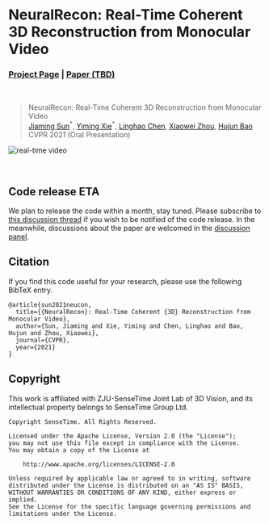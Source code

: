# NeuralRecon: Real-Time Coherent 3D Reconstruction from Monocular Video
### [Project Page](https://zju3dv.github.io/neuralrecon) | [Paper (TBD)](https://arxiv.org/pdf/2104.15838.pdf)
<br/>

> NeuralRecon: Real-Time Coherent 3D Reconstruction from Monocular Video  
> [Jiaming Sun](https://jiamingsun.ml)<sup>\*</sup>, [Yiming Xie](https://ymingxie.github.io)<sup>\*</sup>, [Linghao Chen](https://github.com/f-sky), [Xiaowei Zhou](http://www.cad.zju.edu.cn/home/xzhou/), [Hujun Bao](http://www.cad.zju.edu.cn/bao/)  
> CVPR 2021 (Oral Presentation)

<!-- > [NeuralRecon: Real-Time Coherent 3D Reconstruction from Monocular Video](https://arxiv.org/pdf/2104.15838.pdf)   -->
![real-time video](assets/neucon-demo.gif)

<br/>

## Code release ETA
We plan to release the code within a month, stay tuned. 
Please subscribe to [this discussion thread](https://github.com/zju3dv/NeuralRecon/discussions/2) if you wish to be notified of the code release.
In the meanwhile, discussions about the paper are welcomed in the [discussion panel](https://github.com/zju3dv/NeuralRecon/discussions).


## Citation

If you find this code useful for your research, please use the following BibTeX entry.

```
@article{sun2021neucon,
  title={{NeuralRecon}: Real-Time Coherent {3D} Reconstruction from Monocular Video},
  author={Sun, Jiaming and Xie, Yiming and Chen, Linghao and Bao, Hujun and Zhou, Xiaowei},
  journal={CVPR},
  year={2021}
}
```

<!-- ## Acknowledgment

This repo is built based on the Mask R-CNN implementation from [maskrcnn-benchmark](https://github.com/facebookresearch/maskrcnn-benchmark), and we also use the pretrained Stereo R-CNN weight from [here](https://drive.google.com/file/d/1rZ5AsMms7-oO-VfoNTAmBFOr8O2L0-xt/view?usp=sharing) for initialization. -->


## Copyright
This work is affiliated with ZJU-SenseTime Joint Lab of 3D Vision, and its intellectual property belongs to SenseTime Group Ltd.

```
Copyright SenseTime. All Rights Reserved.

Licensed under the Apache License, Version 2.0 (the "License");
you may not use this file except in compliance with the License.
You may obtain a copy of the License at

    http://www.apache.org/licenses/LICENSE-2.0

Unless required by applicable law or agreed to in writing, software
distributed under the License is distributed on an "AS IS" BASIS,
WITHOUT WARRANTIES OR CONDITIONS OF ANY KIND, either express or implied.
See the License for the specific language governing permissions and
limitations under the License.
```


